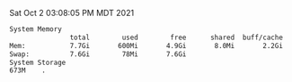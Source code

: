 Sat Oct  2 03:08:05 PM MDT 2021
```bash
System Memory
               total        used        free      shared  buff/cache   available
Mem:           7.7Gi       600Mi       4.9Gi       8.0Mi       2.2Gi       6.8Gi
Swap:          7.6Gi        78Mi       7.6Gi
System Storage
673M	.
```
```bash
